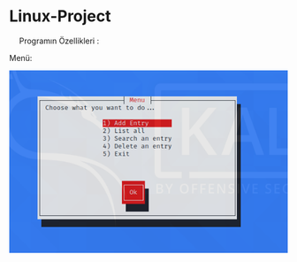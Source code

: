 # Linux-Project

&emsp; Programın Özellikleri :

Menü:



![alt text](https://raw.githubusercontent.com/Edaaltuntas/Linux-Project/main/images/1.PNG)
